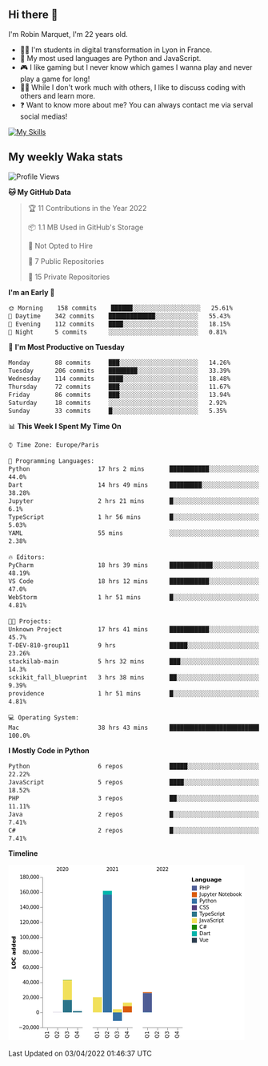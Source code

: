 ## Hi there 👋

I'm Robin Marquet, I'm 22 years old.

- 👨‍💻 I'm students in digital transformation in Lyon in France.
- 🌱 My most used languages are Python and JavaScript.
- 🎮 I like gaming but I never know which games I wanna play and never play a game for long!
- 👯‍♀️ While I don't work much with others, I like to discuss coding with others and learn more.
- ❓ Want to know more about me? You can always contact me via serval social medias!

[![My Skills](https://skillicons.dev/icons?i=js,html,css,docker,express,figma,firebase,graphql,mongodb,mysql,nodejs,py,react,ts,vue)](https://skillicons.dev)

## My weekly Waka stats

<!--START_SECTION:waka-->
![Profile Views](http://img.shields.io/badge/Profile%20Views-6-blue)

**🐱 My GitHub Data** 

> 🏆 11 Contributions in the Year 2022
 > 
> 📦 1.1 MB Used in GitHub's Storage 
 > 
> 🚫 Not Opted to Hire
 > 
> 📜 7 Public Repositories 
 > 
> 🔑 15 Private Repositories  
 > 
**I'm an Early 🐤** 

```text
🌞 Morning    158 commits    ██████░░░░░░░░░░░░░░░░░░░   25.61% 
🌆 Daytime    342 commits    █████████████░░░░░░░░░░░░   55.43% 
🌃 Evening    112 commits    ████░░░░░░░░░░░░░░░░░░░░░   18.15% 
🌙 Night      5 commits      ░░░░░░░░░░░░░░░░░░░░░░░░░   0.81%

```
📅 **I'm Most Productive on Tuesday** 

```text
Monday       88 commits     ███░░░░░░░░░░░░░░░░░░░░░░   14.26% 
Tuesday      206 commits    ████████░░░░░░░░░░░░░░░░░   33.39% 
Wednesday    114 commits    ████░░░░░░░░░░░░░░░░░░░░░   18.48% 
Thursday     72 commits     ███░░░░░░░░░░░░░░░░░░░░░░   11.67% 
Friday       86 commits     ███░░░░░░░░░░░░░░░░░░░░░░   13.94% 
Saturday     18 commits     ░░░░░░░░░░░░░░░░░░░░░░░░░   2.92% 
Sunday       33 commits     █░░░░░░░░░░░░░░░░░░░░░░░░   5.35%

```


📊 **This Week I Spent My Time On** 

```text
⌚︎ Time Zone: Europe/Paris

💬 Programming Languages: 
Python                   17 hrs 2 mins       ███████████░░░░░░░░░░░░░░   44.0% 
Dart                     14 hrs 49 mins      █████████░░░░░░░░░░░░░░░░   38.28% 
Jupyter                  2 hrs 21 mins       █░░░░░░░░░░░░░░░░░░░░░░░░   6.1% 
TypeScript               1 hr 56 mins        █░░░░░░░░░░░░░░░░░░░░░░░░   5.03% 
YAML                     55 mins             ░░░░░░░░░░░░░░░░░░░░░░░░░   2.38%

🔥 Editors: 
PyCharm                  18 hrs 39 mins      ████████████░░░░░░░░░░░░░   48.19% 
VS Code                  18 hrs 12 mins      ███████████░░░░░░░░░░░░░░   47.0% 
WebStorm                 1 hr 51 mins        █░░░░░░░░░░░░░░░░░░░░░░░░   4.81%

🐱‍💻 Projects: 
Unknown Project          17 hrs 41 mins      ███████████░░░░░░░░░░░░░░   45.7% 
T-DEV-810-group11        9 hrs               █████░░░░░░░░░░░░░░░░░░░░   23.26% 
stackilab-main           5 hrs 32 mins       ███░░░░░░░░░░░░░░░░░░░░░░   14.3% 
sckikit_fall_blueprint   3 hrs 38 mins       ██░░░░░░░░░░░░░░░░░░░░░░░   9.39% 
providence               1 hr 51 mins        █░░░░░░░░░░░░░░░░░░░░░░░░   4.81%

💻 Operating System: 
Mac                      38 hrs 43 mins      █████████████████████████   100.0%

```

**I Mostly Code in Python** 

```text
Python                   6 repos             █████░░░░░░░░░░░░░░░░░░░░   22.22% 
JavaScript               5 repos             ████░░░░░░░░░░░░░░░░░░░░░   18.52% 
PHP                      3 repos             ██░░░░░░░░░░░░░░░░░░░░░░░   11.11% 
Java                     2 repos             █░░░░░░░░░░░░░░░░░░░░░░░░   7.41% 
C#                       2 repos             █░░░░░░░░░░░░░░░░░░░░░░░░   7.41%

```


**Timeline**

![Chart not found](https://raw.githubusercontent.com/rmarquet21/rmarquet21/main/charts/bar_graph.png) 


 Last Updated on 03/04/2022 01:46:37 UTC
<!--END_SECTION:waka-->
